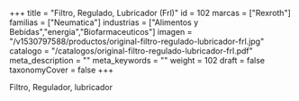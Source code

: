 +++
title = "Filtro, Regulado, Lubricador (Frl)"
id = 102
marcas = ["Rexroth"]
familias = ["Neumatica"]
industrias = ["Alimentos y Bebidas","energia","Biofarmaceuticos"]
imagen = "/v1530797588/productos/original-filtro-regulado-lubricador-frl.jpg"
catalogo = "/catalogos/original-filtro-regulado-lubricador-frl.pdf"
meta_description = ""
meta_keywords = ""
weight = 102
draft = false
taxonomyCover = false
+++
<p>Filtro, Regulador, lubricador</p>